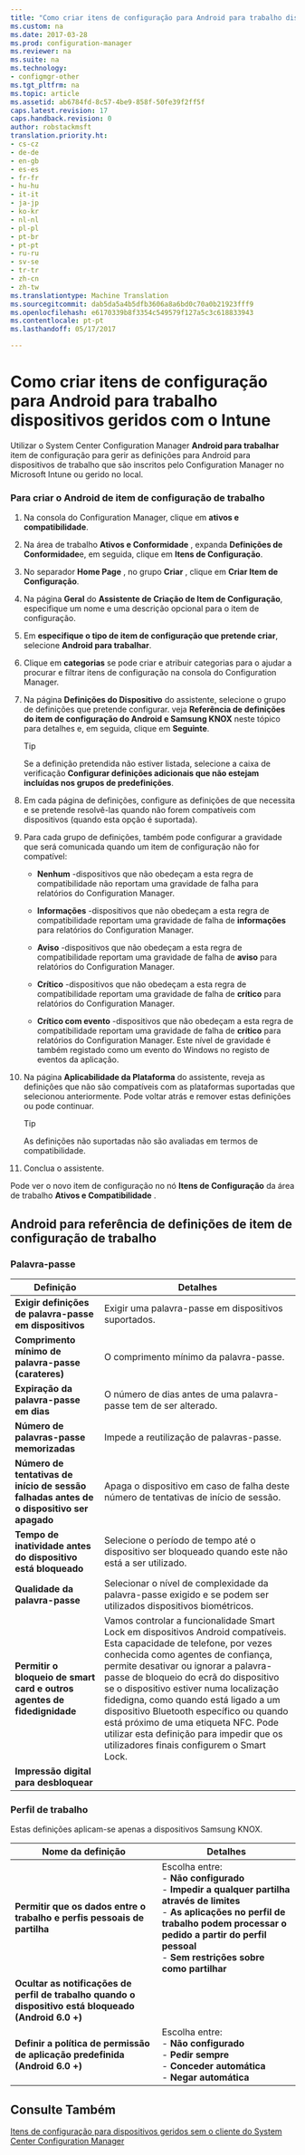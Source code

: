 ```yaml
---
title: "Como criar itens de configuração para Android para trabalho dispositivos geridos com o Intune"
ms.custom: na
ms.date: 2017-03-28
ms.prod: configuration-manager
ms.reviewer: na
ms.suite: na
ms.technology:
- configmgr-other
ms.tgt_pltfrm: na
ms.topic: article
ms.assetid: ab6784fd-8c57-4be9-858f-50fe39f2ff5f
caps.latest.revision: 17
caps.handback.revision: 0
author: robstackmsft
translation.priority.ht:
- cs-cz
- de-de
- en-gb
- es-es
- fr-fr
- hu-hu
- it-it
- ja-jp
- ko-kr
- nl-nl
- pl-pl
- pt-br
- pt-pt
- ru-ru
- sv-se
- tr-tr
- zh-cn
- zh-tw
ms.translationtype: Machine Translation
ms.sourcegitcommit: dab5da5a4b5dfb3606a8a6bd0c70a0b21923fff9
ms.openlocfilehash: e6170339b8f3354c549579f127a5c3c618833943
ms.contentlocale: pt-pt
ms.lasthandoff: 05/17/2017

---
```

# <a name="how-to-create-configuration-items-for-android-for-work-devices-managed-with-intune"></a>Como criar itens de configuração para Android para trabalho dispositivos geridos com o Intune
  
 Utilizar o System Center Configuration Manager **Android para trabalhar** item de configuração para gerir as definições para Android para dispositivos de trabalho que são inscritos pelo Configuration Manager no Microsoft Intune ou gerido no local.  
  
### <a name="to-create-an-android-for-work-configuration-item"></a>Para criar o Android de item de configuração de trabalho  
  
1.  Na consola do Configuration Manager, clique em **ativos e compatibilidade**.  
  
2.  Na área de trabalho **Ativos e Conformidade** , expanda **Definições de Conformidade**e, em seguida, clique em **Itens de Configuração**.  
  
3.  No separador **Home Page** , no grupo **Criar** , clique em **Criar Item de Configuração**.  
  
4.  Na página **Geral** do **Assistente de Criação de Item de Configuração**, especifique um nome e uma descrição opcional para o item de configuração.  
  
5.  Em **especifique o tipo de item de configuração que pretende criar**, selecione **Android para trabalhar**.  
  
6.  Clique em **categorias** se pode criar e atribuir categorias para o ajudar a procurar e filtrar itens de configuração na consola do Configuration Manager.  
  
7.  Na página **Definições do Dispositivo** do assistente, selecione o grupo de definições que pretende configurar. veja **Referência de definições do item de configuração do Android e Samsung KNOX** neste tópico para detalhes e, em seguida, clique em **Seguinte**.  
  
    > [!TIP]  
    >  Se a definição pretendida não estiver listada, selecione a caixa de verificação **Configurar definições adicionais que não estejam incluídas nos grupos de predefinições**.  
  
9. Em cada página de definições, configure as definições de que necessita e se pretende resolvê-las quando não forem compatíveis com dispositivos (quando esta opção é suportada).  
  
10. Para cada grupo de definições, também pode configurar a gravidade que será comunicada quando um item de configuração não for compatível:  
  
    -   **Nenhum** -dispositivos que não obedeçam a esta regra de compatibilidade não reportam uma gravidade de falha para relatórios do Configuration Manager.  
  
    -   **Informações** -dispositivos que não obedeçam a esta regra de compatibilidade reportam uma gravidade de falha de **informações** para relatórios do Configuration Manager.  
  
    -   **Aviso** -dispositivos que não obedeçam a esta regra de compatibilidade reportam uma gravidade de falha de **aviso** para relatórios do Configuration Manager.  
  
    -   **Crítico** -dispositivos que não obedeçam a esta regra de compatibilidade reportam uma gravidade de falha de **crítico** para relatórios do Configuration Manager.  
  
    -   **Crítico com evento** -dispositivos que não obedeçam a esta regra de compatibilidade reportam uma gravidade de falha de **crítico** para relatórios do Configuration Manager. Este nível de gravidade é também registado como um evento do Windows no registo de eventos da aplicação.  
  
11. Na página **Aplicabilidade da Plataforma** do assistente, reveja as definições que não são compatíveis com as plataformas suportadas que selecionou anteriormente. Pode voltar atrás e remover estas definições ou pode continuar.  
  
    > [!TIP]  
    >  As definições não suportadas não são avaliadas em termos de compatibilidade.  
  
12. Conclua o assistente.  
  
 Pode ver o novo item de configuração no nó **Itens de Configuração** da área de trabalho **Ativos e Compatibilidade** .  
  
##  <a name="android-for-work-configuration-item-settings-reference"></a>Android para referência de definições de item de configuração de trabalho  
  
### <a name="password"></a>Palavra-passe  
   
|Definição|Detalhes|  
|-------------|-------------|  
|**Exigir definições de palavra-passe em dispositivos**|Exigir uma palavra-passe em dispositivos suportados.|  
|**Comprimento mínimo de palavra-passe (carateres)**|O comprimento mínimo da palavra-passe.|  
|**Expiração da palavra-passe em dias**|O número de dias antes de uma palavra-passe tem de ser alterado.|  
|**Número de palavras-passe memorizadas**|Impede a reutilização de palavras-passe.|  
|**Número de tentativas de início de sessão falhadas antes de o dispositivo ser apagado**|Apaga o dispositivo em caso de falha deste número de tentativas de início de sessão.|  
|**Tempo de inatividade antes do dispositivo está bloqueado**|Selecione o período de tempo até o dispositivo ser bloqueado quando este não está a ser utilizado.|
|**Qualidade da palavra-passe**|Selecionar o nível de complexidade da palavra-passe exigido e se podem ser utilizados dispositivos biométricos.|  
|**Permitir o bloqueio de smart card e outros agentes de fidedignidade**|Vamos controlar a funcionalidade Smart Lock em dispositivos Android compatíveis. Esta capacidade de telefone, por vezes conhecida como agentes de confiança, permite desativar ou ignorar a palavra-passe de bloqueio do ecrã do dispositivo se o dispositivo estiver numa localização fidedigna, como quando está ligado a um dispositivo Bluetooth específico ou quando está próximo de uma etiqueta NFC. Pode utilizar esta definição para impedir que os utilizadores finais configurem o Smart Lock.|
|**Impressão digital para desbloquear**||
  
###  <a name="work-profile"></a>Perfil de trabalho  
 Estas definições aplicam-se apenas a dispositivos Samsung KNOX.  
  
|Nome da definição|Detalhes|  
|------------------|-------------|  
|**Permitir que os dados entre o trabalho e perfis pessoais de partilha**|Escolha entre:<br>- **Não configurado**<br>- **Impedir a qualquer partilha através de limites**<br>- **As aplicações no perfil de trabalho podem processar o pedido a partir do perfil pessoal**<br>- **Sem restrições sobre como partilhar**<br>|  
|**Ocultar as notificações de perfil de trabalho quando o dispositivo está bloqueado (Android 6.0 +)**||
|**Definir a política de permissão de aplicação predefinida (Android 6.0 +)**|Escolha entre:<br>- **Não configurado**<br>- **Pedir sempre**<br>- **Conceder automática**<br>- **Negar automática**|
  
 
## <a name="see-also"></a>Consulte Também  
 [Itens de configuração para dispositivos geridos sem o cliente do System Center Configuration Manager](../../compliance/deploy-use/configuration-items-for-devices-managed-without-the-client.md)
